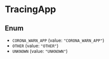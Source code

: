 # TracingApp

## Enum

* `CORONA_WARN_APP` (value: `"CORONA_WARN_APP"`)
* `OTHER` (value: `"OTHER"`)
* `UNKNOWN` (value: `"UNKNOWN"`)

